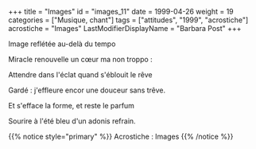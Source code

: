 +++
title = "Images"
id = "images_11"
date = 1999-04-26
weight = 19
categories = ["Musique, chant"]
tags = ["attitudes", "1999", "acrostiche"]
acrostiche = "Images"
LastModifierDisplayName = "Barbara Post"
+++

Image reflétée au-delà du tempo

Miracle renouvelle un cœur ma non troppo :

Attendre dans l'éclat quand s'éblouit le rêve

Gardé : j'effleure encor une douceur sans trêve.

Et s'efface la forme, et reste le parfum

Sourire à l'été bleu d'un adonis refrain.

{{% notice style="primary" %}}
Acrostiche : Images
{{% /notice %}}
